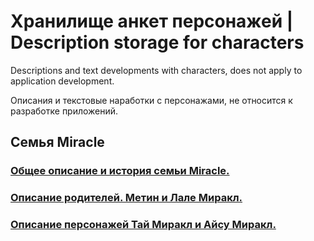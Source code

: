# Хранилище анкет персонажей | Description storage for characters
Descriptions and text developments with characters, does not apply to application development.

Описания и текстовые наработки с персонажами, не относится к разработке приложений.

## Семья Miracle
### [Общее описание и история семьи Miracle.](./Miracle%20Family/Общее%20описание%20семьи.md)
### [Описание родителей. Метин и Лале Миракл.](./Miracle%20Family/Метин%20и%20Лале.md)
### [Описание персонажей Тай Миракл и Айсу Миракл.](./Miracle%20Family/Тай%20и%20Айсу.md)
